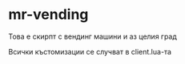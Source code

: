 # mr-vending
Това е скирпт с вендинг машини и аз целия град

Всички къстомизации се случват в client.luа-та
